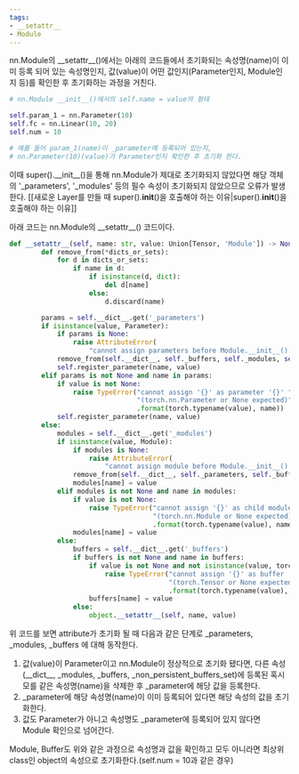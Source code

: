 ```yaml
---
tags:
- __setattr__
- Module
---
```


nn.Module의 \_\_setattr\_\_()에서는 아래의 코드들에서 초기화되는 속성명(name)이 이미 등록 되어 있는 속성명인지, 값(value)이 어떤 값인지(Parameter인지, Module인지 등)를 확인한 후 초기화하는 과정을 거친다.

```python
# nn.Module __init__()에서의 self.name = value의 형태

self.param_1 = nn.Parameter(10)
self.fc = nn.Linear(10, 20)
self.num = 10

# 예를 들어 param_1(name)이 _parameter에 등록되어 있는지,
# nn.Parameter(10)(value)가 Parameter인지 확인한 후 초기화 한다.
```

이때 super().\_\_init\_\_()을 통해 nn.Module가 제대로 초기화되지 않았다면 해당 객체의 '\_parameters', '\_modules' 등의 필수 속성이 초기화되지 않았으므로 오류가 발생한다. [[새로운 Layer를 만들 때 super().__init__()을 호출해야 하는 이유|super().__init__()을 호출해야 하는 이유]]

아래 코드는 nn.Module의 \_\_setattr\_\_() 코드이다.

```python
def __setattr__(self, name: str, value: Union[Tensor, 'Module']) -> None:
        def remove_from(*dicts_or_sets):
            for d in dicts_or_sets:
                if name in d:
                    if isinstance(d, dict):
                        del d[name]
                    else:
                        d.discard(name)

        params = self.__dict__.get('_parameters')
        if isinstance(value, Parameter):
            if params is None:
                raise AttributeError(
                    "cannot assign parameters before Module.__init__() call")
            remove_from(self.__dict__, self._buffers, self._modules, self._non_persistent_buffers_set)
            self.register_parameter(name, value)
        elif params is not None and name in params:
            if value is not None:
                raise TypeError("cannot assign '{}' as parameter '{}' "
                                "(torch.nn.Parameter or None expected)"
                                .format(torch.typename(value), name))
            self.register_parameter(name, value)
        else:
            modules = self.__dict__.get('_modules')
            if isinstance(value, Module):
                if modules is None:
                    raise AttributeError(
                        "cannot assign module before Module.__init__() call")
                remove_from(self.__dict__, self._parameters, self._buffers, self._non_persistent_buffers_set)
                modules[name] = value
            elif modules is not None and name in modules:
                if value is not None:
                    raise TypeError("cannot assign '{}' as child module '{}' "
                                    "(torch.nn.Module or None expected)"
                                    .format(torch.typename(value), name))
                modules[name] = value
            else:
                buffers = self.__dict__.get('_buffers')
                if buffers is not None and name in buffers:
                    if value is not None and not isinstance(value, torch.Tensor):
                        raise TypeError("cannot assign '{}' as buffer '{}' "
                                        "(torch.Tensor or None expected)"
                                        .format(torch.typename(value), name))
                    buffers[name] = value
                else:
                    object.__setattr__(self, name, value)
```

위 코드를 보면 attribute가 초기화 될 때 다음과 같은 단계로 \_parameters, \_modules, \_buffers 에 대해 동작한다.

1. 값(value)이 Parameter이고 nn.Module이 정상적으로 초기화 됐다면, 다른 속성(\_\_dict\_\_, \_modules, \_buffers, \_non_persistent_buffers_set)에 등록된 혹시 모를 같은 속성명(name)을 삭제한 후 \_parameter에 해당 값을 등록한다.
2. \_parameter에 해당 속성명(name)이 이미 등록되어 있다면 해당 속성의 값을 초기화한다.
3. 값도 Parameter가 아니고 속성명도 \_parameter에 등록되어 있지 않다면 Module 확인으로 넘어간다.

Module, Buffer도 위와 같은 과정으로 속성명과 값을 확인하고 모두 아니라면 최상위 class인 object의 속성으로 초기화한다.(self.num = 10과 같은 경우)